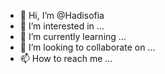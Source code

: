 - 👋 Hi, I’m @Hadisofia
- 👀 I’m interested in ...
- 🌱 I’m currently learning ...
- 💞️ I’m looking to collaborate on ...
- 📫 How to reach me ...

<!---
Hadisofia/Hadisofia is a ✨ special ✨ repository because its `README.md` (this file) appears on your GitHub profile.
You can click the Preview link to take a look at your changes.
--->
